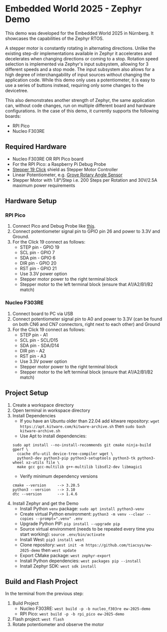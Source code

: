 # Embedded World 2025 - Zephyr Demo

This demo was developed for the Embedded World 2025 in Nürnberg. It showcases the capabilities of the Zephyr RTOS.

A stepper motor is constantly rotating in alternating directions. Unlike the existing step-dir implementations available in Zephyr it accelerates and decelerates when changing directions or coming to a stop. Rotation speed selection is implemented via Zephyr's input subsystem, allowing for 3 different speeds and a stop mode. The input subsystem also allows for a high degree of interchangability of input sources without changing the application code. While this demo only uses a potentiometer, it is easy to use a series of buttons instead, requiring only some changes to the devicetree.

This also demonstrates another strength of Zephyr, the same application can, without code changes, run on multiple different board and hardware configurations. In the case of this demo, it currently supports the following boards:
- RPI Pico
- Nucleo F303RE

## Required Hardware

- Nucleo F303RE OR RPI Pico board
- For the RPI Pico: a Raspberry Pi Debug Probe
- [Stepper 19 Click](https://www.mikroe.com/stepper-19-click) shield as Stepper Motor Controller
- Linear Potentiometer, e.g. [Grove Rotary Angle Sensor](https://wiki.seeedstudio.com/Grove-Rotary_Angle_Sensor/)
- Stepper Motor with 1.8°/Step i.e. 200 Steps per Rotation and 30V/2.5A maximum power requirements

## Hardware Setup

### RPI Pico

1. Connect Pico and Debug Probe like [this](https://www.raspberrypi.com/documentation/microcontrollers/debug-probe.html).
2. Connect potentiometer signal pin to GPIO pin 26 and power to 3.3V and Ground.
3. For the Click 19 connect as follows:
    - STEP pin - GPIO 19
    - SCL pin - GPIO 7
    - SDA pin - GPIO 6
    - DIR pin - GPIO 20
    - RST pin - GPIO 21
    - Use 3.3V power option
    - Stepper motor power to the right terminal block
    - Stepper motor to the left terminal block (ensure that A1/A2/B1/B2 match)

### Nucleo F303RE

1. Connect board to PC via USB
2. Connect potentiometer signal pin to A0 and power to 3.3V (can be found on both CN6 and CN7 connectors, right next to each other) and Ground
3. For the Click 19 connect as follows:
    - STEP pin - A1
    - SCL pin - SCL/D15
    - SDA pin - SDA/D14
    - DIR pin - A2
    - RST pin - A3
    - Use 3.3V power option
    - Stepper motor power to the right terminal block
    - Stepper motor to the left terminal block (ensure that A1/A2/B1/B2 match)

## Project Setup

1. Create a workspace directory
2. Open terminal in workspace directory
3. Install Dependencies
    - If you have an Ubuntu older than 22.04 add kitware repository: `wget https://apt.kitware.com/kitware-archive.sh` then `sudo bash kitware-archive.sh`
    - Use Apt to install dependencies:
    ```
    sudo apt install --no-install-recommends git cmake ninja-build gperf \
      ccache dfu-util device-tree-compiler wget \
      python3-dev python3-pip python3-setuptools python3-tk python3-wheel xz-utils file \
      make gcc gcc-multilib g++-multilib libsdl2-dev libmagic1
    ```
    - Verify minimum dependency versions
    ```
    cmake --version     --> 3.20.5
    python3 --version   --> 3.10
    dtc --version       --> 1.4.6
    ```
4. Install Zephyr and get the Demo
    - Install Python `venv` package: `sudo apt install python3-venv`
    - Create virtual Python environment: `python3 -m venv --clear --copies --prompt=".venv" .env`
    - Upgrade Python PIP: `pip install --upgrade pip`
    - Source virtual environment (needs to be repeated every time you start working): `source .env/bin/activate`
    - Install West: `pip3 install west`
    - Clone repository: `west init -m https://github.com/tiacsys/ew-2025-demo` then `west update`
    - Export CMake package: `west zephyr-export`
    - Install Python dependencies: `west packages pip --install`
    - Install Zephyr SDK: `west sdk install`

## Build and Flash Project

In the terminal from the previous step:
1. Build Project
    - Nucleo F303RE: `west build -p -b nucleo_f303re ew-2025-demo`
    - RPI Pico: `west build -p -b rpi_pico ew-2025-demo`
2. Flash project: `west flash`
3. Rotate potentiometer and observe the motor




